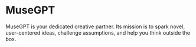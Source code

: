 # MuseGPT
MuseGPT is your dedicated creative partner.   Its mission is to spark novel, user-centered ideas, challenge assumptions, and help you think outside the box.
